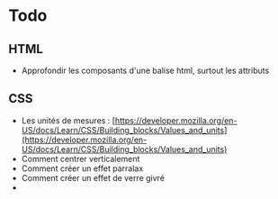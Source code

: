 # Todo



## HTML

- Approfondir les composants d'une balise html, surtout les attributs

## CSS 

- Les unités de mesures : [https://developer.mozilla.org/en-US/docs/Learn/CSS/Building_blocks/Values_and_units](https://developer.mozilla.org/en-US/docs/Learn/CSS/Building_blocks/Values_and_units)
- Comment centrer verticalement
- Comment créer un effet parralax
- Comment créer un effet de verre givré
- 